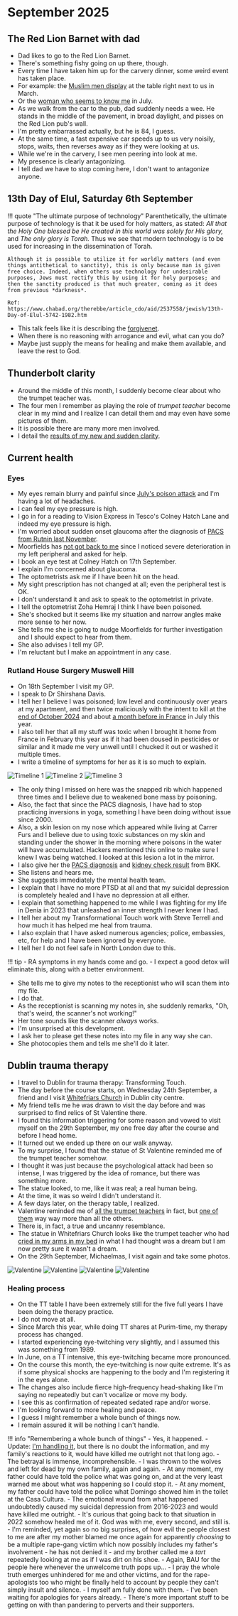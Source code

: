 # September 2025

## The Red Lion Barnet with dad

- Dad likes to go to the Red Lion Barnet.
- There's something fishy going on up there, though.
- Every time I have taken him up for the carvery dinner, some weird event has taken place.
- For example: the [Muslim men display](march.md#a-man-who-reminds-me-of-domingo) at the table right next to us in March.
- Or the [woman who seems to know me](july.md#the-woman-at-the-red-lion) in July.
- As we walk from the car to the pub, dad suddenly needs a wee. He stands in the middle of the pavement, in broad daylight, and pisses on the Red Lion pub's wall.
- I'm pretty embarrassed actually, but he is 84, I guess.
- At the same time, a fast expensive car speeds up to us very noisily, stops, waits, then reverses away as if they were looking at us.
- While we're in the carvery, I see men peering into look at me.
- My presence is clearly antagonizing.
- I tell dad we have to stop coming here, I don't want to antagonize anyone.

## 13th Day of Elul, Saturday 6th September

!!! quote "The ultimate purpose of technology"
    Parenthetically, the ultimate purpose of technology is that it be used for holy matters, as stated: *All that the Holy One blessed be He created in this world was solely for His glory,* and *The only glory is Torah.* Thus we see that modern technology is to be used for increasing in the dissemination of Torah.

    Although it is possible to utilize it for worldly matters (and even things antithetical to sanctity), this is only because man is given free choice. Indeed, when others use technology for undesirable purposes, Jews must rectify this by using it for holy purposes; and then the sanctity produced is that much greater, coming as it does from previous *darkness*.

    Ref: https://www.chabad.org/therebbe/article_cdo/aid/2537558/jewish/13th-Day-of-Elul-5742-1982.htm
    
- This talk feels like it is describing the [forgivenet](https://1frgvn.com/).
- When there is no reasoning with arrogance and evil, what can you do?
- Maybe just supply the means for healing and make them available, and leave the rest to God.

## Thunderbolt clarity

- Around the middle of this month, I suddenly become clear about who the trumpet teacher was.
- The four men I remember as playing the role of *trumpet teacher* become clear in my mind and I realize I can detail them and may even have some pictures of them.
- It is possible there are many more men involved.
- I detail the [results of my new and sudden clarity](../../crimes/protagonists/vidal-sastre.md#four-distinct-men).

## Current health

### Eyes

- My eyes remain blurry and painful since [July's poison attack](july.md#eyes-and-kidneys-again-and-heart-now-too) and I'm having a lot of headaches.
- I can feel my eye pressure is high.
- I go in for a reading to Vision Express in Tesco's Colney Hatch Lane and indeed my eye pressure is high.
- I'm worried about sudden onset glaucoma after the diagnosis of [PACS from Rutnin last November](../2024/november.md#pre-glaucoma-eye-condition).
- Moorfields has [not got back to me](july.md#moorfields) since I noticed severe deterioration in my left peripheral and asked for help.
- I book an eye test at Colney Hatch on 17th September.
- I explain I'm concerned about glaucoma.
- The optometrists ask me if I have been hit on the head.
- My sight prescription has not changed at all; even the peripheral test is OK.
- I don't understand it and ask to speak to the optometrist in private.
- I tell the optometrist Zoha Hemraj I think I have been poisoned.
- She's shocked but it seems like my situation and narrow angles make more sense to her now.
- She tells me she is going to nudge Moorfields for further investigation and I should expect to hear from them.
- She also advises I tell my GP.
- I'm reluctant but I make an appointment in any case.

### Rutland House Surgery Muswell Hill

- On 18th September I visit my GP.
- I speak to Dr Shirshana Davis.
- I tell her I believe I was poisoned; low level and continuously over years at my apartment, and then twice maliciously with the intent to kill at the [end of October 2024](../2024/october.md#serious-poisoning-with-intent-to-harm-or-kill) and about [a month before in France](july.md#eyes-and-kidneys-again-and-heart-now-too) in July this year.
- I also tell her that all my stuff was toxic when I brought it home from France in February this year as if it had been doused in pesticides or similar and it made me very unwell until I chucked it out or washed it multiple times.
- I write a timeline of symptoms for her as it is so much to explain.

![Timeline 1](../../content/images/health-diagnosis-timeline/timeline-1.jpeg)
![Timeline 2](../../content/images/health-diagnosis-timeline/timeline-2.jpeg)
![Timeline 3](../../content/images/health-diagnosis-timeline/timeline-3.jpeg)

- The only thing I missed on here was the snapped rib which happened three times and I believe due to weakened bone mass by poisoning.
- Also, the fact that since the PACS diagnosis, I have had to stop practicing inversions in yoga, something I have been doing without issue since 2000.
- Also, a skin lesion on my nose which appeared while living at Carrer Furs and I believe due to using toxic substances on my skin and standing under the shower in the morning where poisons in the water will have accumulated. Hackers mentioned this online to make sure I knew I was being watched. I looked at this lesion a lot in the mirror.
- I also give her the [PACS diagnosis](../../content/images/health-diagnosis-timeline/PACS-diagnosis.jpeg) and [kidney check result](../../content/images/health-diagnosis-timeline/kidney-check-BKK.jpeg) from BKK.
- She listens and hears me.
- She suggests immediately the mental health team.
- I explain that I have no more PTSD at all and that my suicidal depression is completely healed and I have no depression at all either.
- I explain that something happened to me while I was fighting for my life in Denia in 2023 that unleashed an inner strength I never knew I had.
- I tell her about my Transformational Touch work with Steve Terrell and how much it has helped me heal from trauma.
- I also explain that I have asked numerous agencies; police, embassies, etc, for help and I have been ignored by everyone.
- I tell her I do not feel safe in North London due to this.

!!! tip
    - RA symptoms in my hands come and go.
    - I expect a good detox will eliminate this, along with a better environment.

- She tells me to give my notes to the receptionist who will scan them into my file.
- I do that.
- As the receptionist is scanning my notes in, she suddenly remarks, "Oh, that's weird, the scanner's not working!"
- Her tone sounds like the scanner *always* works.
- I'm unsurprised at this development.
- I ask her to please get these notes into my file in any way she can.
- She photocopies them and tells me she'll do it later.
    
## Dublin trauma therapy

- I travel to Dublin for trauma therapy: Transforming Touch.
- The day before the course starts, on Wednesday 24th September, a friend and I visit [Whitefriars Church](https://whitefriarstreetchurch.com/) in Dublin city centre.
- My friend tells me he was drawn to visit the day before and was surprised to find relics of St Valentine there.
- I found this information triggering for some reason and vowed to visit myself on the 29th September, my one free day after the course and before I head home.
- It turned out we ended up there on our walk anyway.
- To my surprise, I found that the statue of St Valentine reminded me of the trumpet teacher somehow.
- I thought it was just because the psychological attack had been so intense, I was triggered by the idea of romance, but there was something more.
- The statue looked, to me, like it was real; a real human being.
- At the time, it was so weird I didn't understand it.
- A few days later, on the therapy table, I realized.
- Valentine reminded me of [all the trumpet teachers](../../crimes/protagonists/vidal-sastre.md#four-distinct-men) in fact, but [one of them](../../crimes/protagonists/vidal-sastre.md#the-older-slimmer-greyer-man) way way more than all the others.
- There is, in fact, a true and uncanny resemblance.
- The statue in Whitefriars Church looks like the trumpet teacher who had [cried in my arms in my bed](../2023/march.md#valentine) in what I had thought was a dream but I am now pretty sure it wasn't a dream.
- On the 29th September, Michaelmas, I visit again and take some photos.

![Valentine](../../content/images/valentine/valentine-1.jpeg)
![Valentine](../../content/images/valentine/valentine-3.jpeg)
![Valentine](../../content/images/valentine/valentine-relics.jpeg)
![Valentine](../../content/images/valentine/valentine-crying.jpeg)

### Healing process

- On the TT table I have been extremely still for the five full years I have been doing the therapy practice. 
- I do not move at all.
- Since March this year, while doing TT shares at Purim-time, my therapy process has changed.
- I started experiencing eye-twitching very slightly, and I assumed this was something from 1989.
- In June, on a TT intensive, this eye-twitching became more pronounced.
- On the course this month, the eye-twitching is now quite extreme. It's as if some physical shocks are happening to the body and I'm registering it in the eyes alone.
- The changes also include fierce high-frequency head-shaking like I'm saying no repeatedly but can't vocalize or move my body.
- I see this as confirmation of repeated sedated rape and/or worse.
- I'm looking forward to more healing and peace.
- I guess I might remember a whole bunch of things now.
- I remain assured it will be nothing I can't handle.

!!! info "Remembering a whole bunch of things"
    - Yes, it happened.
    - Update: [I'm handling it](../early-years/2015.md#colitis-symptoms), but there is no doubt the information, and my family's reactions to it, would have killed me outright not that long ago.
    - The betrayal is immense, incomprehensible.
    - I was thrown to the wolves and left for dead by my own family, again and again.
    - At any moment, my father could have told the police what was going on, and at the very least warned me about what was happening so I could stop it.
    - At any moment, my father could have told the police what Domingo showed him in the toilet at the Casa Cultura.
    - The emotional wound from what happened undoubtedly caused my suicidal depression from 2016-2023 and would have killed me outright.
    - It's curious that going back to that situation in 2022 somehow healed me of it. God was with me, every second, and still is.
    - I'm reminded, yet again so no big surprises, of how evil the people closest to me are after my mother blamed me once again for apparently *choosing* to be a multiple rape-gang victim which now possibly includes my father's involvement - he has not denied it - and my brother called me a *tart* repeatedly looking at me as if I was dirt on his shoe.
    - Again, BAU for the people here whenever the unwelcome truth pops up...
    - I pray the whole truth emerges unhindered for me and other victims, and for the rape-apologists too who might be finally held to account by people they can't simply insult and silence.
    - I myself am fully done with them.
    - I've been waiting for apologies for years already.
    - There's more important stuff to be getting on with than pandering to perverts and their supporters.
    
